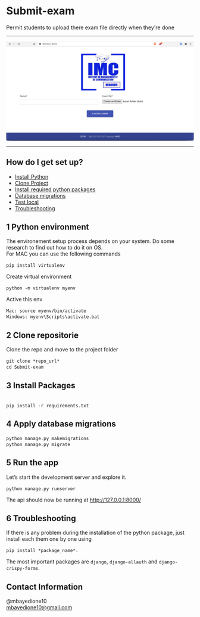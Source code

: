 # Submit-exam

Permit students to upload there exam file directly when they're done
***
 <img src="database_exam/exam/imcsite.png" align="center"
     alt="Size Limit logo by Anton Lovchikov">  
***

## How do I get set up?
* [Install Python](#1-Python-environment)
* [Clone Project](#2-Clone-repositorie)
* [Install required python packages](#3-Install-Packages)
* [Database migrations](#4-Apply-database-migrations)
* [Test local](#5-Run-the-app)
* [Troubleshooting](#6-Troubleshooting)


## 1 Python environment

The environement setup process depends on your system. Do some research to find out how to do it on OS.  
For MAC you can use the following commands  
```
pip install virtualenv
```

Create virtual environment
```
python -m virtualenv myenv
```
Active this env

```
Mac: source myenv/bin/activate
Windows: myenv\Scripts\activate.bat

```

## 2 Clone repositorie
Clone the repo and move to the project folder
```
git clone *repo_url*
cd Submit-exam

```

## 3 Install Packages
```

pip install -r requirements.txt

```

## 4 Apply database migrations
```
python manage.py makemigrations
python manage.py migrate
```

## 5 Run the app
Let’s start the development server and explore it.

```
python manage.py runserver

```
The api should now be running at http://127.0.0.1:8000/


## 6 Troubleshooting 

If there is any problem during the installation of the python package, just install each them one by one using   
```
pip install *package_name*. 
```
The most important packages are `django`, `django-allauth` and `django-crispy-forms`.

## Contact Information 
@mbayedione10  
mbayedione10@gmail.com  